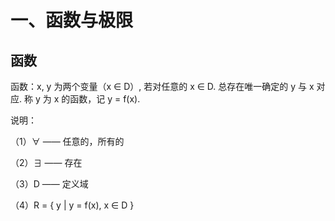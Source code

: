 # 一、函数与极限

## 函数

函数：x, y 为两个变量（x ∈ D）, 若对任意的 x ∈ D. 总存在唯一确定的 y 与 x 对应. 称 y 为 x 的函数，记 y = f(x).

说明：

（1）∀ —— 任意的，所有的

（2）∃ —— 存在

（3）D —— 定义域

（4）R = { y | y = f(x), x ∈ D }





